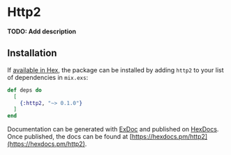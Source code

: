 # Http2

**TODO: Add description**

## Installation

If [available in Hex](https://hex.pm/docs/publish), the package can be installed
by adding `http2` to your list of dependencies in `mix.exs`:

```elixir
def deps do
  [
    {:http2, "~> 0.1.0"}
  ]
end
```

Documentation can be generated with [ExDoc](https://github.com/elixir-lang/ex_doc)
and published on [HexDocs](https://hexdocs.pm). Once published, the docs can
be found at [https://hexdocs.pm/http2](https://hexdocs.pm/http2).

